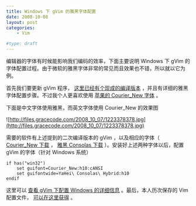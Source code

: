```yaml
---
title: Windows 下 gVim 的雅黑字体配置
date: 2008-10-08
layout: post
categories:
    - Vim

#type: draft
---
```


编辑器的字体有时候能影响我们编码的效率，下面主要说明 Windows 下 gVim 的字体配置过程。由于微软的雅黑字体非常的常见而且效果也不错，所以就以它为例。

首先我们要更新 gVim 程序， [这里已经有个现成的编译版本](http://lcuc.org.cn/node/1315) ，并且有详细的雅黑字体配置步骤。不过我个人更喜欢使用 [苹果的 Courier_New 字体]({{site.urls}}/posts/1545/) 。

下面是中文字体使用雅黑，而英文字体使用 Courier_New 的效果图

![http://files.gracecode.com/2008_10_07/1223378378.jpg](http://files.gracecode.com/2008_10_07/1223378378.jpg)

需要的软件有上述提到的二次编译版本的 gVim ，以及相应的字体（ [Courier_New 下载]({{site.urls}}/posts/1545/) ， [雅黑 Consolas 下载](http://www.box.net/shared/sfpg7pydrx) ）。安装好上述两种字体以后，配置 gVim 的字体（针对 Windows 系统）

```
if has("win32")
    set guifont=Courier_New:h10:cANSI
    set guifontwide=YaHei\ Consolas\ Hybrid:h10
endif
```

这里可以 [查看 gVim 下配置 Windows 的详细信息](http://www.vim.org/htmldoc/os_win32.html#MS-Windows) 。最后，本人历次保存的 Vim 配置文件， [可以在这里获得](http://code.google.com/p/grace/downloads/list) 。
